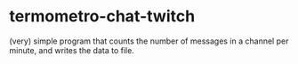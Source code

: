 # termometro-chat-twitch
(very) simple program that counts the number of messages in a channel per minute, and writes the data to file.
